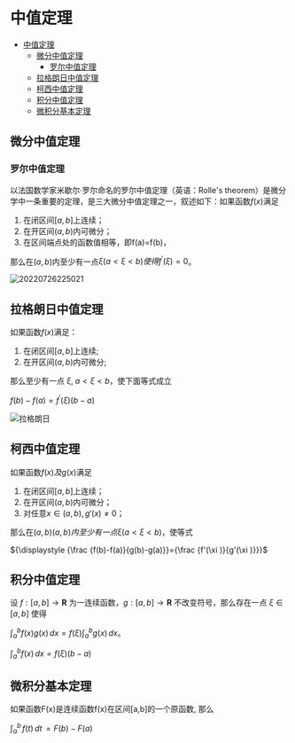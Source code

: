 # 中值定理

- [中值定理](#中值定理)
  - [微分中值定理](#微分中值定理)
    - [罗尔中值定理](#罗尔中值定理)
  - [拉格朗日中值定理](#拉格朗日中值定理)
  - [柯西中值定理](#柯西中值定理)
  - [积分中值定理](#积分中值定理)
  - [微积分基本定理](#微积分基本定理)

## 微分中值定理

### 罗尔中值定理

以法国数学家米歇尔·罗尔命名的罗尔中值定理（英语：Rolle's theorem）是微分学中一条重要的定理，是三大微分中值定理之一，叙述如下：如果函数${\displaystyle f(x)}$满足

1. 在闭区间${\displaystyle [a,b]}$上连续；
2. 在开区间${\displaystyle (a,b)}$内可微分；
3. 在区间端点处的函数值相等，即f(a)=f(b)，

那么在${\displaystyle (a,b)}$内至少有一点${\displaystyle \xi (a<\xi <b)}使得{\displaystyle f^{\prime }(\xi )=0}$。

![20220726225021](https://upload.wikimedia.org/wikipedia/commons/thumb/a/a9/RTCalc.svg/1024px-RTCalc.svg.png)

## 拉格朗日中值定理

如果函数${\displaystyle f(x)}$满足：

1. 在闭区间${\displaystyle [a,b]}$上连续;
2. 在开区间${\displaystyle (a,b)}$内可微分;

那么至少有一点 ${\displaystyle \xi ,\;a<\xi <b}$，使下面等式成立

${\displaystyle f(b)-f(a)=f^{\prime }(\xi )(b-a)}$

![拉格朗日](https://upload.wikimedia.org/wikipedia/commons/5/5b/%E6%8B%89%E6%A0%BC%E6%9C%97%E6%97%A5%E4%B8%AD%E5%80%BC%E5%AE%9A%E7%90%86.jpg)

## 柯西中值定理

如果函数${\displaystyle f(x)}及{\displaystyle g(x)}$满足

1. 在闭区间${\displaystyle [a,b]}$上连续；
2. 在开区间${\displaystyle (a,b)}$内可微分；
3. 对任意${\displaystyle x\in (a,b),g'(x)\neq 0}$；

那么在${\displaystyle (a,b)}(a,b)内至少有一点{\displaystyle \xi (a<\xi <b)}$，使等式

${\displaystyle {\frac {f(b)-f(a)}{g(b)-g(a)}}={\frac {f'(\xi )}{g'(\xi )}}}$

## 积分中值定理

设 ${\displaystyle f:[a,b]\rightarrow \mathbf {R} }$ 为一连续函数，${\displaystyle g:[a,b]\rightarrow \mathbf {R} }$ 不改变符号，那么存在一点 ${\displaystyle \xi \in [a,b]}$ 使得

${\displaystyle \int_{a}^{b}f(x)g(x)\, dx=f(\xi ) \int_{a}^{b}g(x)\,dx}$。

${\displaystyle \int_{a}^{b}f(x)\, dx=f(\xi )(b-a)}$

## 微积分基本定理

如果函数F(x)是连续函数f(x)在区间[a,b]的一个原函数, 那么

${\displaystyle \int _{a}^{b}\,f(t)\,dt\,=F(b)-F(a)}$
